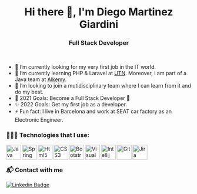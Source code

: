 <h1 align="center">Hi there 👋, I'm Diego Martinez Giardini</h1>
<h3 align="center">Full Stack Developer</h3>

<br>

- 🔭 I’m currently looking for my very first job in the IT world.
- 🌱 I’m currently learning PHP & Laravel at [UTN](https://utn.edu.ar/es/). Moreover, I am part of a Java team at [Alkemy](https://www.alkemy.org).
- 👯 I’m looking to join a mutidisciplinary team where I can learn from it and do my best.
- 🥅 2021 Goals: Become a Full Stack Developer 🏅
- ✨ 2022 Goals: Get my first job as a developer.
- ⚡ Fun fact: I live in Barcelona and work at SEAT car factory as an Electronic Engineer.

### 🧑🏻‍💻 Technologies that I use:

<img align="left" alt="Java" width="40px" src="https://img.icons8.com/color/48/000000/java-coffee-cup-logo--v2.png"/>
<img align="left" alt="Spring boot" width="40px" src="https://img.icons8.com/color/48/000000/spring-logo.png"/>
<img align="left" alt="Html5" width="40px" src="https://img.icons8.com/color/48/000000/html-5--v1.png"/>
<img align="left" alt="CSS3" width="40px" src="https://img.icons8.com/color/48/000000/css3.png"/>
<img align="left" alt="Bootstrap" width="40px"  src="https://img.icons8.com/color/48/000000/bootstrap.png"/>
<img align="left" alt="Visual Studio Code" width="40px" src="https://img.icons8.com/color/48/000000/visual-studio-code-2019.png"/>
<img align="left" alt="Intellij Idea" width="40px" src="https://img.icons8.com/color/48/000000/intellij-idea.png"/>
<img align="left" alt="Git" width="40px" src="https://icongr.am/devicon/git-original.svg?size=39&color=b30000">
<img align="left" alt="Jira" width="40px" src="https://img.icons8.com/color/48/000000/jira.png"/>

<br>
<br>

### 📬 Contact with me

[![Linkedin Badge](https://img.shields.io/badge/-Linkedin-0077B5?style=plastic&logo=Linkedin&logoColor=white&link=https://www.linkedin.com/in/martinezgiardinidiego/)](https://www.linkedin.com/in/martinezgiardinidiego/)
